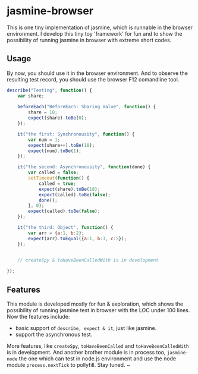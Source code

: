 # jasmine-browser

This is one tiny implementation of jasmine, which is runnable in the browser environment.  I develop this tiny toy 'framework' for fun and to show the possibility of running jasmine in browser with extreme short codes.


## Usage
By now, you should use it in the browser environment. And to observe the resulting test record, you should use the browser F12 comandline tool.


```js
describe("Testing", function() {
	var share;
	
	beforeEach("BeforeEach: Sharing Value", function() {
		share = 18;
		expect(share).toBe(0);
	});

	it("the first: Synchronousity", function() {
		var num = 1;
		expect(share++).toBe(18);
		expect(num).toBe(1);
	});

	it("the second: Asynchronousity", function(done) {
		var called = false;
		setTimeout(function() {
			called = true;
			expect(share).toBe(18);
			expect(called).toBe(false);
			done();
		}, 0);
		expect(called).toBe(false);
	});

	it("the third: Object", function() {
		var arr = {a:1, b:2};
		expect(arr).toEqual({a:1, b:3, c:5});
	});
	

	// createSpy & toHaveBeenCalledWith is in development

});
```


## Features
This module is developed mostly for fun & exploration, which shows the possibility of running jasmine test in browser with the LOC under 100 lines. Now the features include: 

- basic support of `describe, expect & it`, just like jasmine. 
- support the asynchronous test.

More features, like `createSpy`, `toHaveBeenCalled` and `toHaveBeenCalledWith` is in development. And another brother module is in process too, `jasmine-node` the one which can test in node.js environment and use the node module  `process.nextTick` to pollyfill. Stay tuned. ~

